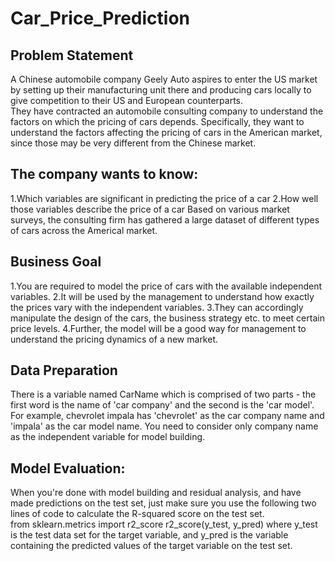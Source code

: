 # Car_Price_Prediction

## Problem Statement
A Chinese automobile company Geely Auto aspires to enter the US market by setting up their manufacturing unit there and producing cars locally to give competition to their US and European counterparts.      
They have contracted an automobile consulting company to understand the factors on which the pricing of cars depends. 
Specifically, they want to understand the factors affecting the pricing of cars in the American market, since those may be very different from the Chinese market. 

## The company wants to know:  
1.Which variables are significant in predicting the price of a car 
2.How well those variables describe the price of a car Based on various market surveys, the consulting firm has gathered a large dataset of different types of cars across the Americal market.      

## Business Goal   
1.You are required to model the price of cars with the available independent variables. 
2.It will be used by the management to understand how exactly the prices vary with the independent variables. 
3.They can accordingly manipulate the design of the cars, the business strategy etc. to meet certain price levels. 
4.Further, the model will be a good way for management to understand the pricing dynamics of a new market.      

## Data Preparation  
There is a variable named CarName which is comprised of two parts - the first word is the name of 'car company' and the second is the 'car model'. 
For example, chevrolet impala has 'chevrolet' as the car company name and 'impala' as the car model name. You need to consider only company name as the independent variable for model building.     

## Model Evaluation:  
When you're done with model building and residual analysis, and have made predictions on the test set, just make sure you use the following two lines of code to calculate the R-squared score on the test set.   
from sklearn.metrics import r2_score r2_score(y_test, y_pred) where y_test is the test data set for the target variable, and y_pred is the variable containing the predicted values of the target variable on the test set.
